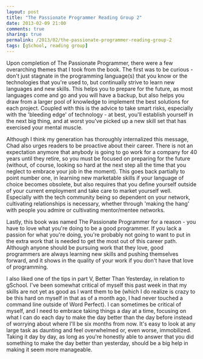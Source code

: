 ```yaml
---
layout: post
title: "The Passionate Programmer Reading Group 2"
date: 2013-02-09 21:00
comments: true
sharing: true
permalink: /2013/02/the-passionate-programmer-reading-group-2
tags: [gSchool, reading group]
---
```


Upon completion of The Passionate Programmer, there were a few overarching themes that I took from the book.  The first was to be curious - don't just stagnate in the programming language(s) that you know or the technologies that you're used to, but continually strive to learn new languages and new skills.  This helps you to prepare for the future, as most languages come and go and you will have a backup, but also helps you draw from a larger pool of knowledge to implement the best solutions for each project.  Coupled with this is the advice to take smart risks, especially with the 'bleeding edge' of technology - at best, you'll establish yourself in the next big thing, and at worst you've picked up a new skill set that has exercised your mental muscle.

Although I think my generation has thoroughly internalized this message, Chad also urges readers to be proactive about their career.  There is not an expectation anymore that anybody is going to go work for a company for 40 years until they retire, so you must be focused on preparing for the future (without, of course, looking so hard at the next step all the time that you neglect to embrace your job in the moment).  This goes back partially to point number one, in learning new marketable skills if your language of choice becomes obsolete, but also requires that you define yourself outside of your current employment and take care to market yourself well.  Especially with the tech community being so dependent on your network, cultivating relationships is necessary, whether through 'making the hang' with people you admire or cultivating mentor/mentee networks.

Lastly, this book was named The Passionate Programmer for a reason - you have to love what you're doing to be a good programmer.  If you lack a passion for what you're doing, you're probably not going to want to put in the extra work that is needed to get the most out of this career path.  Although anyone should be pursuing work that they love, good programmers are always learning new skills and pushing themselves forward, and it shows in the quality of your work if you don't have that love of programming.

I also liked one of the tips in part V, Better Than Yesterday, in relation to gSchool.  I've been somewhat critical of myself this past week in that my skills are not yet as good as I want them to be (which I do realize is crazy to be this hard on myself in that as of a month ago, I had never touched a command line outside of Word Perfect).  I can sometimes be critical of myself, and I need to embrace taking things a day at a time, focusing on what I can do each day to make the day better than the day before instead of worrying about where I'll be six months from now.  It's easy to look at any large task as daunting and feel overwhelmed or, even worse, immobilized.  Taking it day by day, as long as you're honestly able to answer that you did something to make the day better than yesterday, should be a big help in making it seem more manageable.
